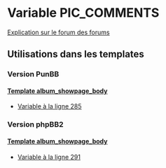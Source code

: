 # Variable PIC_COMMENTS
[Explication sur le forum des forums](http://forum.forumactif.com/t294113-listing-des-variables#PIC_COMMENTS)
## Utilisations dans les templates
### Version PunBB
#### [Template album_showpage_body](punbb/album_showpage_body.md)
* [Variable à la ligne 285](../punbb/album_showpage_body.tpl#L285)
### Version phpBB2
#### [Template album_showpage_body](subsilver/album_showpage_body.md)
* [Variable à la ligne 291](../subsilver/album_showpage_body.tpl#L291)